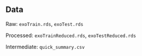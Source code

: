 ## Data

Raw: `exoTrain.rds`, `exoTest.rds`

Processed: `exoTrainReduced.rds`, `exoTestReduced.rds`

Intermediate: `quick_summary.csv`